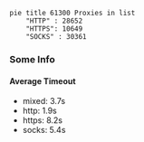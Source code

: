 
```mermaid
pie title 61300 Proxies in list
    "HTTP" : 28652
    "HTTPS": 10649
    "SOCKS" : 30361
```

### Some Info
#### Average Timeout

- mixed: 3.7s
- http: 1.9s
- https: 8.2s
- socks: 5.4s